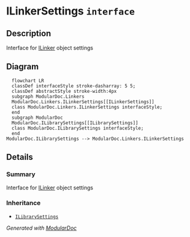 # ILinkerSettings `interface`

## Description
Interface for [ILinker](./ILinker.md) object settings

## Diagram
```mermaid
  flowchart LR
  classDef interfaceStyle stroke-dasharray: 5 5;
  classDef abstractStyle stroke-width:4px
  subgraph ModularDoc.Linkers
  ModularDoc.Linkers.ILinkerSettings[[ILinkerSettings]]
  class ModularDoc.Linkers.ILinkerSettings interfaceStyle;
  end
  subgraph ModularDoc
  ModularDoc.ILibrarySettings[[ILibrarySettings]]
  class ModularDoc.ILibrarySettings interfaceStyle;
  end
ModularDoc.ILibrarySettings --> ModularDoc.Linkers.ILinkerSettings
```

## Details
### Summary
Interface for [ILinker](./ILinker.md) object settings

### Inheritance
 - [
`ILibrarySettings`
](../ILibrarySettings.md)

*Generated with* [*ModularDoc*](https://github.com/hailstorm75/ModularDoc)
